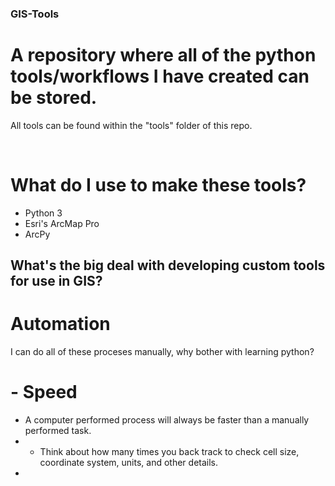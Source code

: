 ### GIS-Tools
# A repository where all of the python tools/workflows I have created can be stored.
All tools can be found within the "tools" folder of this repo.

<br>

# What do I use to make these tools?
- Python 3
- Esri's ArcMap Pro
- ArcPy
## What's the big deal with developing custom tools for use in GIS?
# Automation
I can do all of these proceses manually, why bother with learning python?
# - Speed
- A computer performed process will always be faster than a manually performed task.
- - Think about how many times you back track to check cell size, coordinate system, units, and other details.
- 
